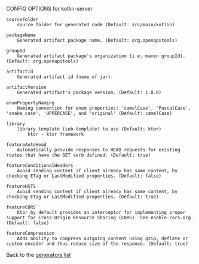 
CONFIG OPTIONS for kotlin-server

	sourceFolder
	    source folder for generated code (Default: src/main/kotlin)

	packageName
	    Generated artifact package name. (Default: org.openapitools)

	groupId
	    Generated artifact package's organization (i.e. maven groupId). (Default: org.openapitools)

	artifactId
	    Generated artifact id (name of jar).

	artifactVersion
	    Generated artifact's package version. (Default: 1.0.0)

	enumPropertyNaming
	    Naming convention for enum properties: 'camelCase', 'PascalCase', 'snake_case', 'UPPERCASE', and 'original' (Default: camelCase)

	library
	    library template (sub-template) to use (Default: ktor)
	        ktor - ktor framework

	featureAutoHead
	    Automatically provide responses to HEAD requests for existing routes that have the GET verb defined. (Default: true)

	featureConditionalHeaders
	    Avoid sending content if client already has same content, by checking ETag or LastModified properties. (Default: false)

	featureHSTS
	    Avoid sending content if client already has same content, by checking ETag or LastModified properties. (Default: true)

	featureCORS
	    Ktor by default provides an interceptor for implementing proper support for Cross-Origin Resource Sharing (CORS). See enable-cors.org. (Default: false)

	featureCompression
	    Adds ability to compress outgoing content using gzip, deflate or custom encoder and thus reduce size of the response. (Default: true)

Back to the [generators list](README.md)

